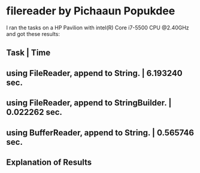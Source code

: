 # filereader by Pichaaun Popukdee
I ran the tasks on a HP Pavilion with intel(R) Core i7-5500 CPU @2.40GHz 
and got these results:

Task                                         | Time
------------------------------------------------------------
using FileReader, append to String.          | 6.193240 sec.
------------------------------------------------------------
using FileReader, append to StringBuilder.   | 0.022262 sec.
------------------------------------------------------------
using BufferReader, append to String.        | 0.565746 sec.
------------------------------------------------------------

## Explanation of Results

